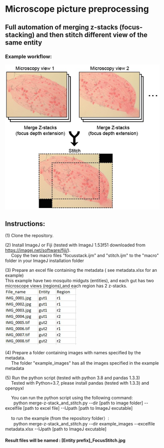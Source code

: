 # Microscope picture preprocessing
## Full automation of merging z-stacks (focus-stacking) and then stitch different view of the same entity
### Example workflow:
![alt text](https://github.com/duopeng/image_merge-z-stack_and_stitch/blob/main/workflow.jpg?raw=true)

## Instructions:  
(1) Clone the repository.  
 
(2) Install ImageJ or Fiji (tested with ImageJ 1.53f51 downloaded from https://imagej.net/software/fiji/).  
&nbsp;&nbsp;&nbsp;&nbsp;&nbsp;Copy the two macro files "focusstack.ijm" and "stitch.ijm" to the "macro" folder in your ImageJ installation folder

(3) Prepare an excel file containing the metadata ( see metadata.xlsx for an example)  
This example have two mosquito midguts (entities), and each gut has two microscope views (regions),and each region has 2 z-stacks.  
![alt text](https://github.com/duopeng/image_merge-z-stack_and_stitch/blob/main/metadata.screenshot.jpg?raw=true)

(4) Prepare a folder containing images with names specified by the metadata.  
&nbsp;&nbsp;&nbsp;&nbsp;&nbsp;The folder "example_images" has all the images specified in the example metadata

(5) Run the python script (tested with python 3.8 and pandas 1.3.3)  
&nbsp;&nbsp;&nbsp;&nbsp; Tested with Python=3.7, please install pandas (tested with 1.3.3) and openpyxl  

&nbsp;&nbsp;&nbsp;&nbsp; You can run the python script using the following command:  
&nbsp;&nbsp;&nbsp;&nbsp;&nbsp;&nbsp; python merge-z-stack_and_stitch.py --dir [path to image folder] --excelfile [path to excel file] --IJpath [path to ImageJ excutable]  

&nbsp;&nbsp;&nbsp;&nbsp; to run the example (from the repository folder）:  
&nbsp;&nbsp;&nbsp;&nbsp;&nbsp;&nbsp; python merge-z-stack_and_stitch.py --dir example_images --excelfile metadata.xlsx --IJpath [path to ImageJ excutable]  

#### Result files will be named :  [Entity prefix]_FocusStitch.jpg
